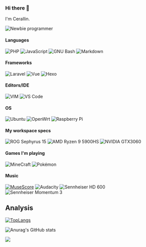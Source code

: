 ### Hi there 👋

I'm Cerallin.

![Newbie programmer](https://img.shields.io/badge/Newbie_programmer-FCC624?style=for-the-badge&logo=Linux&logoColor=black)

#### Languages

![PHP](https://img.shields.io/badge/PHP-777BB4?style=for-the-badge&logo=php&logoColor=white)
![JavaScript](https://img.shields.io/badge/JavaScript-323330?style=for-the-badge&logo=javascript&logoColor=F7DF1E)
![GNU Bash](https://img.shields.io/badge/GNU%20Bash-4EAA25?style=for-the-badge&logo=GNU%20Bash&logoColor=white)
![Markdown](https://img.shields.io/badge/Markdown-000000?style=for-the-badge&logo=markdown&logoColor=white)

#### Frameworks

![Laravel](https://img.shields.io/badge/Laravel-FF2D20?style=for-the-badge&logo=laravel&logoColor=white)
![Vue](https://img.shields.io/badge/Vue.js-35495E?style=for-the-badge&logo=vuedotjs&logoColor=4FC08D)
![Hexo](https://img.shields.io/badge/Hexo-0E83CD?style=for-the-badge&logo=hexo&logoColor=white)

#### Editors/IDE

![VIM](https://img.shields.io/badge/VIM-019733.svg?&style=for-the-badge&logo=vim&logoColor=white)
![VS Code](https://img.shields.io/badge/VS_Code-0078D4?style=for-the-badge&logo=visual%20studio%20code&logoColor=white)

#### OS

![Ubuntu](https://img.shields.io/badge/Ubuntu-E95420?style=for-the-badge&logo=ubuntu&logoColor=white)
![OpenWrt](https://img.shields.io/badge/OpenWrt-00B5E2?style=for-the-badge&logo=OpenWrt&logoColor=white)
![Raspberry Pi](https://img.shields.io/badge/Raspberry%20Pi-A22846?style=for-the-badge&logo=Raspberry%20Pi&logoColor=white)

#### My workspace specs

![ROG Sephyrus 15](https://img.shields.io/badge/ROG_Sephyrus_15-000000?style=for-the-badge&logo=asus&logoColor=white)
![AMD Ryzen 9 5900HS](https://img.shields.io/badge/AMD_Ryzen_9_5900HS-ED1C24?style=for-the-badge&logo=amd&logoColor=white)
![NVIDIA GTX3060](https://img.shields.io/badge/NVIDIA_GTX3060-76B900?style=for-the-badge&logo=nvidia&logoColor=white)

#### Games I'm playing

![MineCraft](https://img.shields.io/badge/MineCraft-107C10?style=for-the-badge&logo=xbox&logoColor=white)
![Pokémon](https://img.shields.io/badge/Pokémon-D12228?style=for-the-badge&logo=nintendo-3ds&logoColor=white)

#### Music

[![MuseScore](https://img.shields.io/badge/MuseScore-2e68c0?style=for-the-badge&logo=MuseScore&logoColor=white)](https://musescore.com/user/40199267)
![Audacity](https://img.shields.io/badge/Audacity-0000CC?style=for-the-badge&logo=audacity&logoColor=white)
![Sennheiser HD 600](https://img.shields.io/badge/HD_600-100000?style=for-the-badge&logo=Sennheiser&logoColor=white)
![Sennheiser Momentum 3](https://img.shields.io/badge/Momentum_3-100000?style=for-the-badge&logo=Sennheiser&logoColor=white)

## Analysis

[![TopLangs](https://github-readme-stats.vercel.app/api/top-langs/?username=cerallin&layout=compact&hide=shell)](https://github.com/anuraghazra/github-readme-stats)

![Anurag's GitHub stats](https://github-readme-stats.vercel.app/api?username=cerallin&show_icons=true&bg_color=30,e96443,904e95&title_color=fff&text_color=fff)

![](https://github-profile-trophy.vercel.app/?username=cerallin&theme=flat&column=7&margin-w=10)
